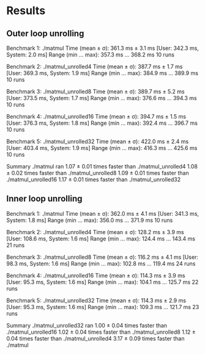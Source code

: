 # Results 

## Outer loop unrolling

Benchmark 1: ./matmul
  Time (mean ± σ):     361.3 ms ±   3.1 ms    [User: 342.3 ms, System: 2.0 ms]
  Range (min … max):   357.3 ms … 368.2 ms    10 runs
 
Benchmark 2: ./matmul_unrolled4
  Time (mean ± σ):     387.7 ms ±   1.7 ms    [User: 369.3 ms, System: 1.9 ms]
  Range (min … max):   384.9 ms … 389.9 ms    10 runs
 
Benchmark 3: ./matmul_unrolled8
  Time (mean ± σ):     389.7 ms ±   5.2 ms    [User: 373.5 ms, System: 1.7 ms]
  Range (min … max):   376.6 ms … 394.3 ms    10 runs
 
Benchmark 4: ./matmul_unrolled16
  Time (mean ± σ):     394.7 ms ±   1.5 ms    [User: 376.3 ms, System: 1.8 ms]
  Range (min … max):   392.4 ms … 396.7 ms    10 runs
 
Benchmark 5: ./matmul_unrolled32
  Time (mean ± σ):     422.0 ms ±   2.4 ms    [User: 403.4 ms, System: 1.9 ms]
  Range (min … max):   416.3 ms … 425.6 ms    10 runs
 
Summary
  ./matmul ran
    1.07 ± 0.01 times faster than ./matmul_unrolled4
    1.08 ± 0.02 times faster than ./matmul_unrolled8
    1.09 ± 0.01 times faster than ./matmul_unrolled16
    1.17 ± 0.01 times faster than ./matmul_unrolled32

## Inner loop unrolling

Benchmark 1: ./matmul
  Time (mean ± σ):     362.0 ms ±   4.1 ms    [User: 341.3 ms, System: 1.8 ms]
  Range (min … max):   356.0 ms … 371.9 ms    10 runs
 
Benchmark 2: ./matmul_unrolled4
  Time (mean ± σ):     128.2 ms ±   3.9 ms    [User: 108.6 ms, System: 1.6 ms]
  Range (min … max):   124.4 ms … 143.4 ms    21 runs
 
Benchmark 3: ./matmul_unrolled8
  Time (mean ± σ):     116.2 ms ±   4.1 ms    [User: 98.3 ms, System: 1.6 ms]
  Range (min … max):   102.8 ms … 119.4 ms    24 runs
 
Benchmark 4: ./matmul_unrolled16
  Time (mean ± σ):     114.3 ms ±   3.9 ms    [User: 95.3 ms, System: 1.6 ms]
  Range (min … max):   104.1 ms … 125.7 ms    22 runs
 
Benchmark 5: ./matmul_unrolled32
  Time (mean ± σ):     114.3 ms ±   2.9 ms    [User: 95.3 ms, System: 1.6 ms]
  Range (min … max):   109.3 ms … 121.7 ms    23 runs
 
Summary
  ./matmul_unrolled32 ran
    1.00 ± 0.04 times faster than ./matmul_unrolled16
    1.02 ± 0.04 times faster than ./matmul_unrolled8
    1.12 ± 0.04 times faster than ./matmul_unrolled4
    3.17 ± 0.09 times faster than ./matmul